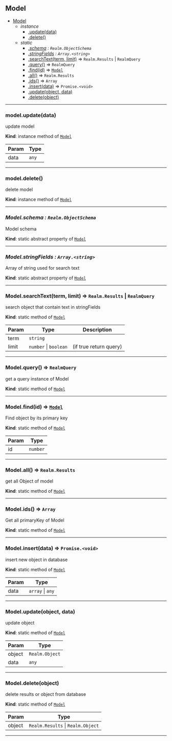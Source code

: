 <a name="Model"></a>

## Model

* [Model](#Model)
    * _instance_
        * [.update(data)](#Model+update)
        * [.delete()](#Model+delete)
    * _static_
        * *[.schema](#Model.schema) : <code>Realm.ObjectSchema</code>*
        * *[.stringFields](#Model.stringFields) : <code>Array.&lt;string&gt;</code>*
        * [.searchText(term, limit)](#Model.searchText) ⇒ <code>Realm.Results</code> \| <code>RealmQuery</code>
        * [.query()](#Model.query) ⇒ <code>RealmQuery</code>
        * [.find(id)](#Model.find) ⇒ [<code>Model</code>](#Model)
        * [.all()](#Model.all) ⇒ <code>Realm.Results</code>
        * [.ids()](#Model.ids) ⇒ <code>Array</code>
        * [.insert(data)](#Model.insert) ⇒ <code>Promise.&lt;void&gt;</code>
        * [.update(object, data)](#Model.update)
        * [.delete(object)](#Model.delete)


* * *

<a name="Model+update"></a>

### model.update(data)
update model

**Kind**: instance method of [<code>Model</code>](#Model)  

| Param | Type |
| --- | --- |
| data | <code>any</code> | 


* * *

<a name="Model+delete"></a>

### model.delete()
delete model

**Kind**: instance method of [<code>Model</code>](#Model)  

* * *

<a name="Model.schema"></a>

### *Model.schema : <code>Realm.ObjectSchema</code>*
Model schema

**Kind**: static abstract property of [<code>Model</code>](#Model)  

* * *

<a name="Model.stringFields"></a>

### *Model.stringFields : <code>Array.&lt;string&gt;</code>*
Array of string used for search text

**Kind**: static abstract property of [<code>Model</code>](#Model)  

* * *

<a name="Model.searchText"></a>

### Model.searchText(term, limit) ⇒ <code>Realm.Results</code> \| <code>RealmQuery</code>
search object that contain text in stringFields

**Kind**: static method of [<code>Model</code>](#Model)  

| Param | Type | Description |
| --- | --- | --- |
| term | <code>string</code> |  |
| limit | <code>number</code> \| <code>boolean</code> | (if true return query) |


* * *

<a name="Model.query"></a>

### Model.query() ⇒ <code>RealmQuery</code>
get a query instance of Model

**Kind**: static method of [<code>Model</code>](#Model)  

* * *

<a name="Model.find"></a>

### Model.find(id) ⇒ [<code>Model</code>](#Model)
Find object by its primary key

**Kind**: static method of [<code>Model</code>](#Model)  

| Param | Type |
| --- | --- |
| id | <code>number</code> | 


* * *

<a name="Model.all"></a>

### Model.all() ⇒ <code>Realm.Results</code>
get all Object of model

**Kind**: static method of [<code>Model</code>](#Model)  

* * *

<a name="Model.ids"></a>

### Model.ids() ⇒ <code>Array</code>
Get all primaryKey of Model

**Kind**: static method of [<code>Model</code>](#Model)  

* * *

<a name="Model.insert"></a>

### Model.insert(data) ⇒ <code>Promise.&lt;void&gt;</code>
insert new object in database

**Kind**: static method of [<code>Model</code>](#Model)  

| Param | Type |
| --- | --- |
| data | <code>array</code> \| <code>any</code> | 


* * *

<a name="Model.update"></a>

### Model.update(object, data)
update object

**Kind**: static method of [<code>Model</code>](#Model)  

| Param | Type |
| --- | --- |
| object | <code>Realm.Object</code> | 
| data | <code>any</code> | 


* * *

<a name="Model.delete"></a>

### Model.delete(object)
delete results or object from database

**Kind**: static method of [<code>Model</code>](#Model)  

| Param | Type |
| --- | --- |
| object | <code>Realm.Results</code> \| <code>Realm.Object</code> | 


* * *

